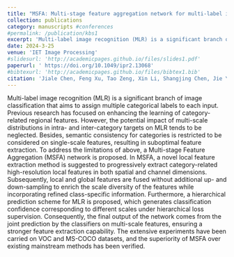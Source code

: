 ```yaml
---
title: "MSFA: Multi-stage feature aggregation network for multi-label image recognition"
collection: publications
category: manuscripts #conferences
#permalink: /publication/kbs1
excerpt: 'Multi-label image recognition (MLR) is a significant branch of image classification that aims to assign multiple categorical labels to each input. Previous research has focused on enhancing the learning of category-related regional features. However, the potential impact of multi-scale distributions in intra- and inter-category targets on MLR tends to be neglected. Besides, semantic consistency for categories is restricted to be considered on single-scale features, resulting in suboptimal feature extraction. To address the limitations of above, a Multi-stage Feature Aggregation (MSFA) network is proposed. In MSFA, a novel local feature extraction method is suggested to progressively extract category-related high-resolution local features in both spatial and channel dimensions. Subsequently, local and global features are fused without additional up- and down-sampling to enrich the scale diversity of the features while incorporating refined class-specific information. Furthermore, a hierarchical prediction scheme for MLR is proposed, which generates classification confidence corresponding to different scales under hierarchical loss supervision. Consequently, the final output of the network comes from the joint prediction by the classifiers on multi-scale features, ensuring a stronger feature extraction capability. The extensive experiments have been carried on VOC and MS-COCO datasets, and the superiority of MSFA over existing mainstream methods has been verified.'
date: 2024-3-25
venue: 'IET Image Processing'
#slidesurl: 'http://academicpages.github.io/files/slides1.pdf'
paperurl: ' https://doi.org/10.1049/ipr2.13068'
#bibtexurl: 'http://academicpages.github.io/files/bibtex1.bib'
citation: 'Jiale Chen, Feng Xu, Tao Zeng, Xin Li, Shangjing Chen, Jie Yu. MSFA: Multi-stage feature aggregation network for multi-label image recognition. IET Image Processing, 2025.'
---
```

Multi-label image recognition (MLR) is a significant branch of image classification that aims to assign multiple categorical labels to each input. Previous research has focused on enhancing the learning of category-related regional features. However, the potential impact of multi-scale distributions in intra- and inter-category targets on MLR tends to be neglected. Besides, semantic consistency for categories is restricted to be considered on single-scale features, resulting in suboptimal feature extraction. To address the limitations of above, a Multi-stage Feature Aggregation (MSFA) network is proposed. In MSFA, a novel local feature extraction method is suggested to progressively extract category-related high-resolution local features in both spatial and channel dimensions. Subsequently, local and global features are fused without additional up- and down-sampling to enrich the scale diversity of the features while incorporating refined class-specific information. Furthermore, a hierarchical prediction scheme for MLR is proposed, which generates classification confidence corresponding to different scales under hierarchical loss supervision. Consequently, the final output of the network comes from the joint prediction by the classifiers on multi-scale features, ensuring a stronger feature extraction capability. The extensive experiments have been carried on VOC and MS-COCO datasets, and the superiority of MSFA over existing mainstream methods has been verified.
